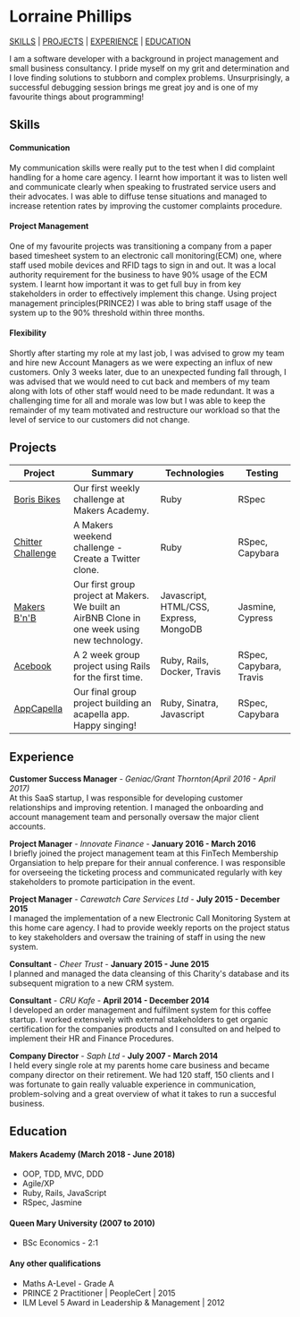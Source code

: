 # Lorraine Phillips
[SKILLS](#skills) | [PROJECTS](#projects) | [EXPERIENCE](#experience) | [EDUCATION](#education)

I am a software developer with a background in project management and small business consultancy. I pride myself on my grit and determination and I love finding solutions to stubborn and complex problems. Unsurprisingly, a successful debugging session brings me great joy and is one of my favourite things about programming! 

## Skills

#### Communication

My communication skills were really put to the test when I did complaint handling for a home care agency. I learnt how important it was to listen well and communicate clearly when speaking to frustrated service users and their advocates. I was able to diffuse tense situations and managed to increase retention rates by improving the customer complaints procedure.

#### Project Management

One of my favourite projects was transitioning a company from a paper based timesheet system to an electronic call monitoring(ECM) one, where staff used mobile devices and RFID tags to sign in and out. It was a local authority requirement for the business to have 90% usage of the ECM system. I learnt how important it was to get full buy in from key stakeholders in order to effectively implement this change. Using project management principles(PRINCE2) I was able to bring staff usage of the system up to the 90% threshold within three months. 

#### Flexibility

Shortly after starting my role at my last job, I was advised to grow my team and hire new Account Managers as we were expecting an influx of new customers. Only 3 weeks later, due to an unexpected funding fall through, I was advised that we would need to cut back and members of my team along with lots of other staff would need to be made redundant. It was a challenging time for all and morale was low but I was able to keep the remainder of my team motivated and restructure our workload so that the level of service to our customers did not change.

## Projects

| Project       | Summary       | Technologies  | Testing |
| ------------- |---------------| --------------|---------|
|[Boris Bikes](https://github.com/ljcphillips/boris_bikes) | Our first weekly challenge at Makers Academy. |Ruby | RSpec |
|[Chitter Challenge](https://github.com/ljcphillips/chitter-challenge)|A Makers weekend challenge - Create a Twitter clone. |Ruby | RSpec, Capybara |
|[Makers B'n'B](https://github.com/ljcphillips/makersbnb)| Our first group project at Makers. We built an AirBNB Clone in one week using new technology.| Javascript, HTML/CSS, Express, MongoDB| Jasmine, Cypress |
|[Acebook](https://github.com/ljcphillips/TEAM-MALN-ACEBOOK)| A 2 week group project using Rails for the first time.| Ruby, Rails, Docker, Travis | RSpec, Capybara, Travis |
|[AppCapella](https://github.com/ljcphillips/appcapella)| Our final group project building an acapella app. Happy singing!| Ruby, Sinatra, Javascript | RSpec, Capybara |

## Experience
**Customer Success Manager** - *Geniac/Grant Thornton(April 2016 - April 2017)*   
At this SaaS startup, I was responsible for developing customer relationships and improving retention. I managed the onboarding and account management team and personally oversaw the major client accounts.   

**Project Manager** - *Innovate Finance* - **January 2016 - March 2016**     
I briefly joined the project management team at this FinTech Membership Organsiation to help prepare for their annual conference. I was responsible for overseeing the ticketing process and communicated regularly with key stakeholders to promote participation in the event.

**Project Manager** - *Carewatch Care Services Ltd* - **July 2015 - December 2015**   
I managed the implementation of a new Electronic Call Monitoring System at this home care agency. I had to provide weekly reports on the project status to key stakeholders and oversaw the training of staff in using the new system.  

**Consultant** - *Cheer Trust* - **January 2015 - June 2015**  
I planned and managed the data cleansing of this Charity's database and its subsequent migration to a new CRM system. 

**Consultant** - *CRU Kafe* - **April 2014 - December 2014**  
I developed an order management and fulfilment system for this coffee startup. I worked extensively with external stakeholders to get organic certification for the companies products and I consulted on and helped to implement their HR and Finance Procedures.  

**Company Director** - *Saph Ltd* - **July 2007 - March 2014**   
I held every single role at my parents home care business and became company director on their retirement. We had 120 staff, 150 clients and I was fortunate to gain really valuable experience in communication, problem-solving and a great overview of what it takes to run a succesful business.  

## Education

#### Makers Academy (March 2018 - June 2018)

- OOP, TDD, MVC, DDD
- Agile/XP
- Ruby, Rails, JavaScript
- RSpec, Jasmine

#### Queen Mary University (2007 to 2010)

- BSc Economics - 2:1

#### Any other qualifications

- Maths A-Level - Grade A
- PRINCE 2 Practitioner | PeopleCert | 2015
- ILM Level 5 Award in Leadership & Management | 2012




